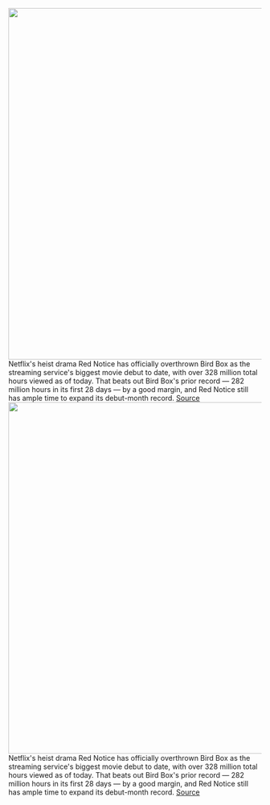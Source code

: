 <img src='https://cdn.vox-cdn.com/thumbor/ZBTjfpW7OCFMSqT12BUML5tFrWY=/0x0:3600x2400/1200x800/filters:focal(1512x912:2088x1488)/cdn.vox-cdn.com/uploads/chorus_image/image/70211482/RN_20200303_16805r6a.0.jpg' width='700px' /><br/>
Netflix's heist drama Red Notice has officially overthrown Bird Box as the streaming service's biggest movie debut to date, with over 328 million total hours viewed as of today. That beats out Bird Box's prior record — 282 million hours in its first 28 days — by a good margin, and Red Notice still has ample time to expand its debut-month record.
<a href='https://www.theverge.com/22808720/red-notice-netflix-bird-box-most-watched-film'> Source <a/><img src='https://cdn.vox-cdn.com/thumbor/ZBTjfpW7OCFMSqT12BUML5tFrWY=/0x0:3600x2400/1200x800/filters:focal(1512x912:2088x1488)/cdn.vox-cdn.com/uploads/chorus_image/image/70211482/RN_20200303_16805r6a.0.jpg' width='700px' /><br/>
Netflix's heist drama Red Notice has officially overthrown Bird Box as the streaming service's biggest movie debut to date, with over 328 million total hours viewed as of today. That beats out Bird Box's prior record — 282 million hours in its first 28 days — by a good margin, and Red Notice still has ample time to expand its debut-month record.
<a href='https://www.theverge.com/22808720/red-notice-netflix-bird-box-most-watched-film'> Source <a/>